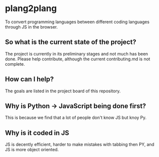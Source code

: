 # plang2plang
 To convert programming languages between different coding languages through JS in the browser.

## So what is the current state of the project?
The project is currently in its preliminary stages and not much has been done. Please help contribute, although the current contributing.md is not complete.

## How can I help?
The goals are listed in the project board of this repository.

## Why is Python -> JavaScript being done first?
This is because we find that a lot of people don't know JS but knoy Py.

## Why is it coded in JS
JS is decently efficient, harder to make mistakes with tabbing then PY, and JS is more object oriented.
